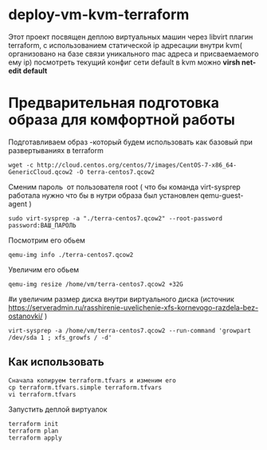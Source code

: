 # deploy-vm-kvm-terraform
Этот проект посвящен деплою виртуальных машин через libvirt плагин terraform, с использованием статической ip адресации внутри kvm( организовано на базе связи уникального mac адреса и присваемаемого ему ip) посмотреть текущий конфиг сети default в kvm можно **virsh net-edit default**
# Предварительная подготовка образа для комфортной работы
Подготавливаем образ -который будем использовать как базовый при развертываниях в terraform
```
wget -c http://cloud.centos.org/centos/7/images/CentOS-7-x86_64-GenericCloud.qcow2 -O terra-centos7.qcow2
```
Сменим пароль  от пользователя root ( что бы команда virt-sysprep работала  нужно что бы в нутри образа был установлен qemu-guest-agent )
```
sudo virt-sysprep -a "./terra-centos7.qcow2" --root-password password:ВАШ_ПАРОЛЬ
```
Посмотрим его обьем
```
qemu-img info ./terra-centos7.qcow2
```
Увеличим его обьем
```
qemu-img resize /home/vm/terra-centos7.qcow2 +32G
```
#и увеличим размер диска внутри виртуального диска (источник https://serveradmin.ru/rasshirenie-uvelichenie-xfs-kornevogo-razdela-bez-ostanovki/ )
```
virt-sysprep -a /home/vm/terra-centos7.qcow2 --run-command 'growpart /dev/sda 1 ; xfs_growfs / -d'
```

## Как использовать
```
Сначала копируем terraform.tfvars и изменим его
cp terraform.tfvars.simple terraform.tfvars
vi terraform.tfvars
```
Запустить деплой виртуалок
```
terraform init
terraform plan
terraform apply
```
